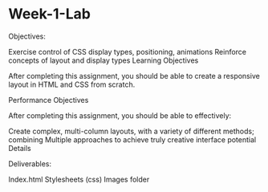 # Week-1-Lab

Objectives:

  Exercise control of CSS display types, positioning, animations
  Reinforce concepts of layout and display types
  Learning Objectives

  After completing this assignment, you should be able to create a responsive layout in HTML and CSS from scratch.

  Performance Objectives

  After completing this assignment, you should be able to effectively:

  Create complex, multi-column layouts, with a variety of different methods; combining Multiple approaches to achieve truly creative interface potential
  Details

  Deliverables:

  Index.html
  Stylesheets (css)
  Images folder
